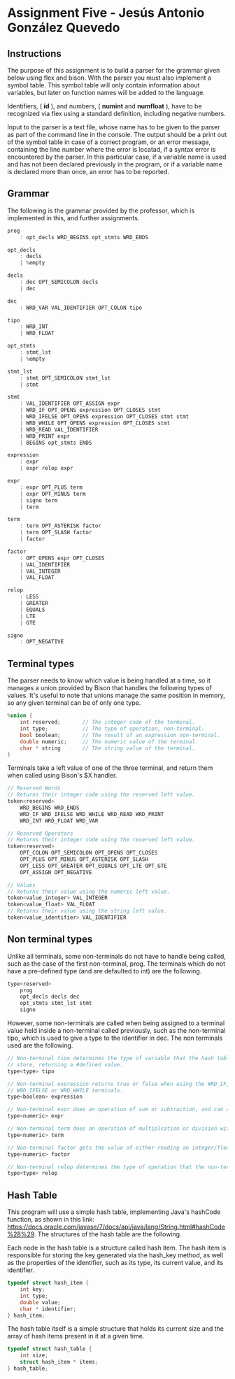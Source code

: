 # Assignment Five - Jesús Antonio González Quevedo
## Instructions
The purpose of this assignment is to build a parser for the grammar given below using flex and bison. With the parser you must also implement a symbol table. This symbol table will only contain information about variables, but later on function names will be added to the language.

Identifiers, ( **id** ), and numbers, ( **numint** and **numfloat** ), have to be recognized via flex using a standard definition, including negative numbers.

Input to the parser is a text file, whose name has to be given to the parser as part of the command line in the console. The output should be a print out of the symbol table in case of a correct program, or an error message, containing the line number where the error is locatad, if a syntax error is encountered by the parser. In this particular case, if a variable name is used and has not been declared previously in the program, or if a variable name is declared more than once, an error has to be reported.

## Grammar
The following is the grammar provided by the professor, which is implemented in this, and further assignments.
```c
prog
    : opt_decls WRD_BEGINS opt_stmts WRD_ENDS

opt_decls
    : decls
    | %empty

decls
    : dec OPT_SEMICOLON decls
    | dec

dec
    : WRD_VAR VAL_IDENTIFIER OPT_COLON tipo

tipo
    : WRD_INT
    | WRD_FLOAT

opt_stmts
    : stmt_lst
    | %empty

stmt_lst
    : stmt OPT_SEMICOLON stmt_lst
    | stmt

stmt
    : VAL_IDENTIFIER OPT_ASSIGN expr
    | WRD_IF OPT_OPENS expression OPT_CLOSES stmt
    | WRD_IFELSE OPT_OPENS expression OPT_CLOSES stmt stmt
    | WRD_WHILE OPT_OPENS expression OPT_CLOSES stmt
    | WRD_READ VAL_IDENTIFIER
    | WRD_PRINT expr
    | BEGINS opt_stmts ENDS

expression
    : expr
    | expr relop expr

expr
    : expr OPT_PLUS term
    | expr OPT_MINUS term
    | signo term
    | term

term
    : term OPT_ASTERISK factor
    | term OPT_SLASH factor
    | factor

factor
    : OPT_OPENS expr OPT_CLOSES
    | VAL_IDENTIFIER
    | VAL_INTEGER
    | VAL_FLOAT

relop
    : LESS
    | GREATER
    | EQUALS
    | LTE
    | GTE

signo
    : OPT_NEGATIVE
```

## Terminal types
The parser needs to know which value is being handled at a time, so it manages a union provided by Bison that handles the following types of values. It's useful to note that unions manage the same position in memory, so any given terminal can be of only one type.

```c
%union {
    int reserved;       // The integer code of the terminal.
    int type;           // The type of operation, non-terminal.
    bool boolean;       // The result of an expression non-terminal.
    double numeric;     // The numeric value of the terminal.
    char * string       // The string value of the terminal.
}
```

Terminals take a left value of one of the three terminal, and return them when called using Bison's $X handler. 

```c
// Reserved Words
// Returns their integer code using the reserved left value.
token<reserved>
    WRD_BEGINS WRD_ENDS
    WRD_IF WRD_IFELSE WRD_WHILE WRD_READ WRD_PRINT
    WRD_INT WRD_FLOAT WRD_VAR

// Reserved Operators
// Returns their integer code using the reserved left value.
token<reserved>
    OPT_COLON OPT_SEMICOLON OPT_OPENS OPT_CLOSES
    OPT_PLUS OPT_MINUS OPT_ASTERISK OPT_SLASH
    OPT_LESS OPT_GREATER OPT_EQUALS OPT_LTE OPT_GTE
    OPT_ASSIGN OPT_NEGATIVE

// Values
// Returns their value using the numeric left value.
token<value_integer> VAL_INTEGER
token<value_float> VAL_FLOAT
// Returns their value using the string left value.
token<value_identifier> VAL_IDENTIFIER
```

## Non terminal types
Unlike all terminals, some non-terminals do not have to handle being called, such as the case of the first non-terminal, prog. The terminals which do not have a pre-defined type (and are defaulted to int) are the following.

```c
type<reserved>
    prog
    opt_decls decls dec
    opt_stmts stmt_lst stmt
    signo
```

However, some non-terminals are called when being assigned to a terminal value held inside a non-terminal called previously, such as the non-terminal tipo, which is used to give a type to the identifier in dec. The non terminals used are the following.

```c
// Non-terminal tipo determines the type of variable that the hash table will
// store, returning a #defined value.
type<type> tipo

// Non-terminal expression returns true or false when using the WRD_IF,
// WRD_IFELSE or WRD_WHILE terminals.
type<boolean> expression

// Non-terminal expr does an operation of sum or subtraction, and can also make the value negative. It is handled as a double, for the reason state in factor.
type<numeric> expr

// Non-terminal term does an operation of multiplcation or division with the factor and the preceding term. It is handled as a double, for the reason stated in factor.
type<numeric> term

// Non-terminal factor gets the value of either reading an integer/float, or by calling the value from the hash table. It is handled as a double, since it can handle both floats and integers.
type<numeric> factor

// Non-terminal relop determines the type of operation that the non-terminal expression will use, returning a #defined value.
type<type> relop
```

## Hash Table
This program will use a simple hash table, implementing Java's hashCode function, as shown in this link: https://docs.oracle.com/javase/7/docs/api/java/lang/String.html#hashCode%28%29. The structures of the hash table are the following.

Each node in the hash table is a structure called hash item. The hash item is responsible for storing the key generated via the hash_key method, as well as the properties of the identifier, such as its type, its current value, and its identifier.
```c
typedef struct hash_item {
    int key;
    int type;
    double value;
    char * identifier;
} hash_item;
```

The hash table itself is a simple structure that holds its current size and the array of hash items present in it at a given time.
```c
typedef struct hash_table {
    int size;
    struct hash_item * items;
} hash_table;
```
